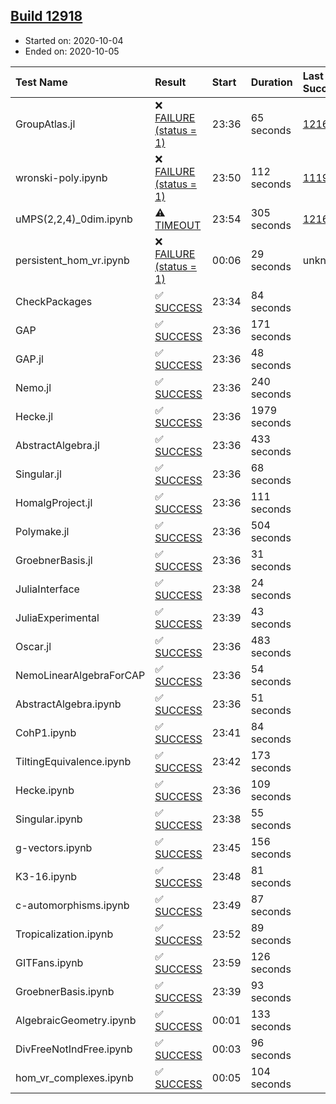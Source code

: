 ## [Build 12918](https://oscarci.mathematik.uni-kl.de/job/oscar/12918/)

* Started on: 2020-10-04
* Ended on: 2020-10-05

| Test Name    | Result | Start | Duration | Last Success | First Failure |
|:-------------|:-------|:------|:---------|:-------------|:--------------|
| GroupAtlas.jl | ❌ [FAILURE (status = 1)](https://oscarci.mathematik.uni-kl.de/job/oscar/12918/artifact/logs/build-12918/GroupAtlas.jl.log) | 23:36 | 65 seconds | [12167](https://oscarci.mathematik.uni-kl.de/job/oscar/12167/) | [12168](https://oscarci.mathematik.uni-kl.de/job/oscar/12168/) |
| wronski-poly.ipynb | ❌ [FAILURE (status = 1)](https://oscarci.mathematik.uni-kl.de/job/oscar/12918/artifact/logs/build-12918/wronski-poly.ipynb.log) | 23:50 | 112 seconds | [11192](https://oscarci.mathematik.uni-kl.de/job/oscar/11192/) | [11193](https://oscarci.mathematik.uni-kl.de/job/oscar/11193/) |
| uMPS(2,2,4)_0dim.ipynb | ⚠ [TIMEOUT](https://oscarci.mathematik.uni-kl.de/job/oscar/12918/artifact/logs/build-12918/uMPS-2-2-4-_0dim.ipynb.log) | 23:54 | 305 seconds | [12167](https://oscarci.mathematik.uni-kl.de/job/oscar/12167/) | [12168](https://oscarci.mathematik.uni-kl.de/job/oscar/12168/) |
| persistent_hom_vr.ipynb | ❌ [FAILURE (status = 1)](https://oscarci.mathematik.uni-kl.de/job/oscar/12918/artifact/logs/build-12918/persistent_hom_vr.ipynb.log) | 00:06 | 29 seconds | unknown | unknown |
| CheckPackages | ✅ [SUCCESS](https://oscarci.mathematik.uni-kl.de/job/oscar/12918/artifact/logs/build-12918/CheckPackages.log) | 23:34 | 84 seconds |  |  |
| GAP | ✅ [SUCCESS](https://oscarci.mathematik.uni-kl.de/job/oscar/12918/artifact/logs/build-12918/GAP.log) | 23:36 | 171 seconds |  |  |
| GAP.jl | ✅ [SUCCESS](https://oscarci.mathematik.uni-kl.de/job/oscar/12918/artifact/logs/build-12918/GAP.jl.log) | 23:36 | 48 seconds |  |  |
| Nemo.jl | ✅ [SUCCESS](https://oscarci.mathematik.uni-kl.de/job/oscar/12918/artifact/logs/build-12918/Nemo.jl.log) | 23:36 | 240 seconds |  |  |
| Hecke.jl | ✅ [SUCCESS](https://oscarci.mathematik.uni-kl.de/job/oscar/12918/artifact/logs/build-12918/Hecke.jl.log) | 23:36 | 1979 seconds |  |  |
| AbstractAlgebra.jl | ✅ [SUCCESS](https://oscarci.mathematik.uni-kl.de/job/oscar/12918/artifact/logs/build-12918/AbstractAlgebra.jl.log) | 23:36 | 433 seconds |  |  |
| Singular.jl | ✅ [SUCCESS](https://oscarci.mathematik.uni-kl.de/job/oscar/12918/artifact/logs/build-12918/Singular.jl.log) | 23:36 | 68 seconds |  |  |
| HomalgProject.jl | ✅ [SUCCESS](https://oscarci.mathematik.uni-kl.de/job/oscar/12918/artifact/logs/build-12918/HomalgProject.jl.log) | 23:36 | 111 seconds |  |  |
| Polymake.jl | ✅ [SUCCESS](https://oscarci.mathematik.uni-kl.de/job/oscar/12918/artifact/logs/build-12918/Polymake.jl.log) | 23:36 | 504 seconds |  |  |
| GroebnerBasis.jl | ✅ [SUCCESS](https://oscarci.mathematik.uni-kl.de/job/oscar/12918/artifact/logs/build-12918/GroebnerBasis.jl.log) | 23:36 | 31 seconds |  |  |
| JuliaInterface | ✅ [SUCCESS](https://oscarci.mathematik.uni-kl.de/job/oscar/12918/artifact/logs/build-12918/JuliaInterface.log) | 23:38 | 24 seconds |  |  |
| JuliaExperimental | ✅ [SUCCESS](https://oscarci.mathematik.uni-kl.de/job/oscar/12918/artifact/logs/build-12918/JuliaExperimental.log) | 23:39 | 43 seconds |  |  |
| Oscar.jl | ✅ [SUCCESS](https://oscarci.mathematik.uni-kl.de/job/oscar/12918/artifact/logs/build-12918/Oscar.jl.log) | 23:36 | 483 seconds |  |  |
| NemoLinearAlgebraForCAP | ✅ [SUCCESS](https://oscarci.mathematik.uni-kl.de/job/oscar/12918/artifact/logs/build-12918/NemoLinearAlgebraForCAP.log) | 23:36 | 54 seconds |  |  |
| AbstractAlgebra.ipynb | ✅ [SUCCESS](https://oscarci.mathematik.uni-kl.de/job/oscar/12918/artifact/logs/build-12918/AbstractAlgebra.ipynb.log) | 23:36 | 51 seconds |  |  |
| CohP1.ipynb | ✅ [SUCCESS](https://oscarci.mathematik.uni-kl.de/job/oscar/12918/artifact/logs/build-12918/CohP1.ipynb.log) | 23:41 | 84 seconds |  |  |
| TiltingEquivalence.ipynb | ✅ [SUCCESS](https://oscarci.mathematik.uni-kl.de/job/oscar/12918/artifact/logs/build-12918/TiltingEquivalence.ipynb.log) | 23:42 | 173 seconds |  |  |
| Hecke.ipynb | ✅ [SUCCESS](https://oscarci.mathematik.uni-kl.de/job/oscar/12918/artifact/logs/build-12918/Hecke.ipynb.log) | 23:36 | 109 seconds |  |  |
| Singular.ipynb | ✅ [SUCCESS](https://oscarci.mathematik.uni-kl.de/job/oscar/12918/artifact/logs/build-12918/Singular.ipynb.log) | 23:38 | 55 seconds |  |  |
| g-vectors.ipynb | ✅ [SUCCESS](https://oscarci.mathematik.uni-kl.de/job/oscar/12918/artifact/logs/build-12918/g-vectors.ipynb.log) | 23:45 | 156 seconds |  |  |
| K3-16.ipynb | ✅ [SUCCESS](https://oscarci.mathematik.uni-kl.de/job/oscar/12918/artifact/logs/build-12918/K3-16.ipynb.log) | 23:48 | 81 seconds |  |  |
| c-automorphisms.ipynb | ✅ [SUCCESS](https://oscarci.mathematik.uni-kl.de/job/oscar/12918/artifact/logs/build-12918/c-automorphisms.ipynb.log) | 23:49 | 87 seconds |  |  |
| Tropicalization.ipynb | ✅ [SUCCESS](https://oscarci.mathematik.uni-kl.de/job/oscar/12918/artifact/logs/build-12918/Tropicalization.ipynb.log) | 23:52 | 89 seconds |  |  |
| GITFans.ipynb | ✅ [SUCCESS](https://oscarci.mathematik.uni-kl.de/job/oscar/12918/artifact/logs/build-12918/GITFans.ipynb.log) | 23:59 | 126 seconds |  |  |
| GroebnerBasis.ipynb | ✅ [SUCCESS](https://oscarci.mathematik.uni-kl.de/job/oscar/12918/artifact/logs/build-12918/GroebnerBasis.ipynb.log) | 23:39 | 93 seconds |  |  |
| AlgebraicGeometry.ipynb | ✅ [SUCCESS](https://oscarci.mathematik.uni-kl.de/job/oscar/12918/artifact/logs/build-12918/AlgebraicGeometry.ipynb.log) | 00:01 | 133 seconds |  |  |
| DivFreeNotIndFree.ipynb | ✅ [SUCCESS](https://oscarci.mathematik.uni-kl.de/job/oscar/12918/artifact/logs/build-12918/DivFreeNotIndFree.ipynb.log) | 00:03 | 96 seconds |  |  |
| hom_vr_complexes.ipynb | ✅ [SUCCESS](https://oscarci.mathematik.uni-kl.de/job/oscar/12918/artifact/logs/build-12918/hom_vr_complexes.ipynb.log) | 00:05 | 104 seconds |  |  |

